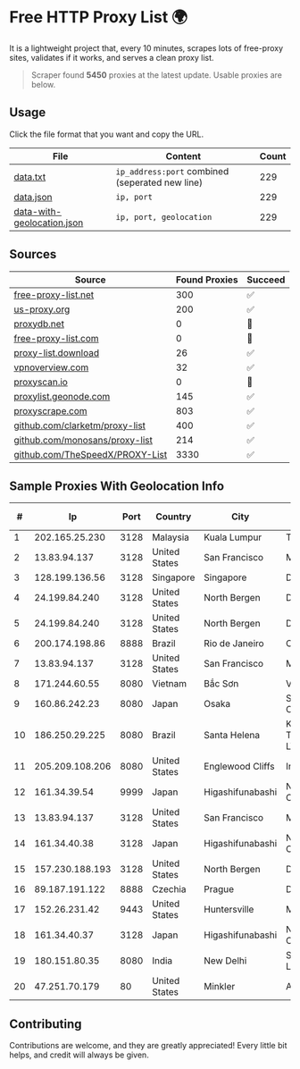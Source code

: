 
# Free HTTP Proxy List 🌍

It is a lightweight project that, every 10 minutes, scrapes lots of free-proxy sites, validates if it works, and serves a clean proxy list.


> Scraper found **5450** proxies at the latest update. Usable proxies are below.

## Usage

Click the file format that you want and copy the URL.


|File|Content|Count|
|----|-------|-----|
|[data.txt](https://raw.githubusercontent.com/themiralay/Proxy-List-World/master/data.txt)|`ip_address:port` combined (seperated new line)|229|
|[data.json](https://raw.githubusercontent.com/themiralay/Proxy-List-World/master/data.json)|`ip, port`|229|
|[data-with-geolocation.json](https://raw.githubusercontent.com/themiralay/Proxy-List-World/master/data-with-geolocation.json)|`ip, port, geolocation`|229|

## Sources

|Source|Found Proxies|Succeed|
|------|-------------|-------|
|[free-proxy-list.net](https://free-proxy-list.net)|300|✅|
|[us-proxy.org](https://www.us-proxy.org)|200|✅|
|[proxydb.net](http://proxydb.net)|0|🚫|
|[free-proxy-list.com](https://free-proxy-list.com/?page=&port=&type%5B%5D=http&type%5B%5D=https&up_time=0&search=Search)|0|🚫|
|[proxy-list.download](https://www.proxy-list.download/HTTP)|26|✅|
|[vpnoverview.com](https://vpnoverview.com/privacy/anonymous-browsing/free-proxy-servers)|32|✅|
|[proxyscan.io](https://www.proxyscan.io)|0|🚫|
|[proxylist.geonode.com](https://proxylist.geonode.com/api/proxy-list?limit=300&page=1&sort_by=lastChecked&sort_type=desc&protocols=http,https)|145|✅|
|[proxyscrape.com](https://api.proxyscrape.com/v2/?request=displayproxies&protocol=http&timeout=10000&country=all&ssl=all&anonymity=all)|803|✅|
|[github.com/clarketm/proxy-list](https://raw.githubusercontent.com/clarketm/proxy-list/master/proxy-list-raw.txt)|400|✅|
|[github.com/monosans/proxy-list](https://raw.githubusercontent.com/monosans/proxy-list/main/proxies/http.txt)|214|✅|
|[github.com/TheSpeedX/PROXY-List](https://raw.githubusercontent.com/TheSpeedX/PROXY-List/master/http.txt)|3330|✅|


## Sample Proxies With Geolocation Info

|#|Ip|Port|Country|City|Internet Service Provider|
|-|--|----|-------|----|-------------------------|
|1|202.165.25.230|3128|Malaysia|Kuala Lumpur|TM VADS|
|2|13.83.94.137|3128|United States|San Francisco|Microsoft Corporation|
|3|128.199.136.56|3128|Singapore|Singapore|DigitalOcean, LLC|
|4|24.199.84.240|3128|United States|North Bergen|DigitalOcean, LLC|
|5|24.199.84.240|3128|United States|North Bergen|DigitalOcean, LLC|
|6|200.174.198.86|8888|Brazil|Rio de Janeiro|Claro S.A|
|7|13.83.94.137|3128|United States|San Francisco|Microsoft Corporation|
|8|171.244.60.55|8080|Vietnam|Bắc Sơn|VIETEL|
|9|160.86.242.23|8080|Japan|Osaka|Sony Network Communications Inc|
|10|186.250.29.225|8080|Brazil|Santa Helena|KDM INTERNET TELECOMUNICACOES LTDA|
|11|205.209.108.206|8080|United States|Englewood Cliffs|Interserver, Inc|
|12|161.34.39.54|9999|Japan|Higashifunabashi|NTT PC Communications, Inc.|
|13|13.83.94.137|3128|United States|San Francisco|Microsoft Corporation|
|14|161.34.40.38|3128|Japan|Higashifunabashi|NTT PC Communications, Inc.|
|15|157.230.188.193|3128|United States|North Bergen|DigitalOcean, LLC|
|16|89.187.191.122|8888|Czechia|Prague|DataCamp Limited|
|17|152.26.231.42|9443|United States|Huntersville|MCNC|
|18|161.34.40.37|3128|Japan|Higashifunabashi|NTT PC Communications, Inc.|
|19|180.151.80.35|8080|India|New Delhi|Shyam Spectra Pvt Ltd|
|20|47.251.70.179|80|United States|Minkler|Alibaba Cloud LLC|



## Contributing

Contributions are welcome, and they are greatly appreciated! Every
little bit helps, and credit will always be given.

